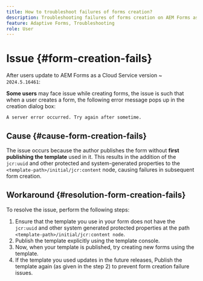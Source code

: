 ```yaml
---
title: How to troubleshoot failures of forms creation?
description: Troubleshooting failures of forms creation on AEM Forms as a Cloud Service environment.
feature: Adaptive Forms, Troubleshooting
role: User
---
```

# Issue {#form-creation-fails}

After users update to AEM Forms as a Cloud Service version ~ `2024.5.16461`:

**Some users** may face issue while creating forms, the issue is such that when a user creates a form, the following error message pops up in the creation dialog box:

`A server error occurred. Try again after sometime.`

## Cause {#cause-form-creation-fails}

The issue occurs because the author publishes the form without **first publishing the template** used in it. This results in the addition of the `jcr:uuid` and other protected and system-generated properties to the `<template-path>/initial/jcr:content` node, causing failures in subsequent form creation.

## Workaround {#resolution-form-creation-fails}

To resolve the issue, perform the following steps:

1. Ensure that the template you use in your form does not have the `jcr:uuid` and other system generated protected properties at the path `<template-path>/initial/jcr:content node`.
1. Publish the template explicitly using the template console.
1. Now, when your template is published, try creating new forms using the template.
1. If the template you used updates in the future releases, Publish the template again (as given in the step 2) to prevent form creation failure issues.


<!--

# Issue {#form-creation-fails}

After updating to AEM Forms as a Cloud Service version `2024.5.16461.20240524T172309Z`, When a user publishes a form using an unpublished template, it fails to create a form and shows an error:

`Property is protected: jcr:uuid = 09e0d6be-f619-4405-b021-27eb1c5326d3`

## Solution {#troubleshoot-form-creation-fails}

To resolve the issue, perform the following workaround steps:

1. Publish the template explicitly using the template console.
    
    >[!NOTE]
    > Prior to this step ensure that the (unpublished) template does not have `jcr:uuid` and other system generated properties under the initial content's `jcr:content node`. To sort out it, first, sanitize the template to publish it explicitly.

    >[!NOTE]
    > This action doesn't replicate the initial content node.
1. Now, when your template is published, try creating new forms using the template.
1. If the template is changed in the future, publish it again as mentioned in the step 1.

-->










